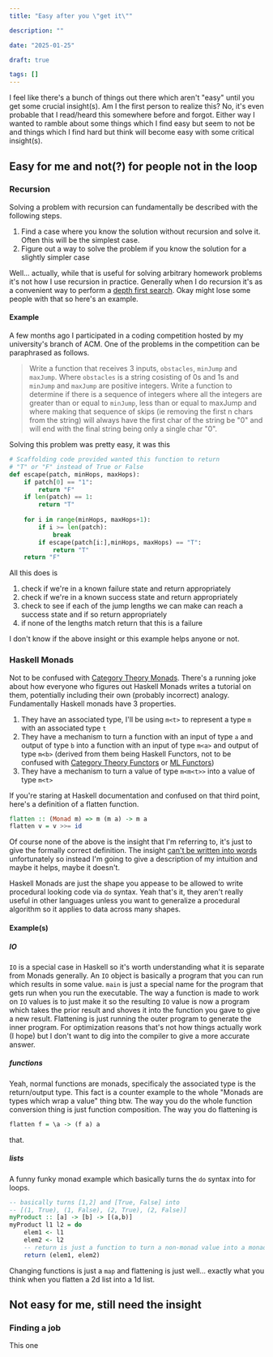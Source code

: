```yaml
---
title: "Easy after you \"get it\""

description: ""

date: "2025-01-25"

draft: true

tags: []
---
```


I feel like there's a bunch of things out there which aren't "easy" until you get some crucial insight(s).
Am I the first person to realize this?
No, it's even probable that I read/heard this somewhere before and forgot.
Either way I wanted to ramble about some things which I find easy but seem to not be and things which I find hard but think will become easy with some critical insight(s).

## Easy for me and not(?) for people not in the loop

### Recursion

Solving a problem with recursion can fundamentally be described with the following steps.

1. Find a case where you know the solution without recursion and solve it. Often this will be the simplest case.
2. Figure out a way to solve the problem if you know the solution for a slightly simpler case

Well... actually, while that is useful for solving arbitrary homework problems it's not how I use recursion in practice.
Generally when I do recursion it's as a convenient way to perform a [depth first search](https://en.wikipedia.org/wiki/Depth-first_search).
Okay might lose some people with that so here's an example.

#### Example

A few months ago I participated in a coding competition hosted by my university's branch of ACM.
One of the problems in the competition can be paraphrased as follows.

> Write a function that receives 3 inputs, `obstacles`, `minJump` and `maxJump`.
> Where `obstacles` is a string cosisting of 0s and 1s and `minJump` and `maxJump` are positive integers.
> Write a function to determine if there is a sequence of integers where all the integers are greater than or equal to `minJump`, less than or equal to maxJump and where making that sequence of skips (ie removing the first n chars from the string) will always have the first char of the string be "0" and will end with the final string being only a single char "0".

Solving this problem was pretty easy, it was this

```py
# Scaffolding code provided wanted this function to return
# "T" or "F" instead of True or False
def escape(patch, minHops, maxHops):
    if patch[0] == "1":
        return "F"
    if len(patch) == 1:
        return "T"
    
    for i in range(minHops, maxHops+1):
        if i >= len(patch):
            break
        if escape(patch[i:],minHops, maxHops) == "T":
            return "T"
    return "F"
```

All this does is

1. check if we're in a known failure state and return appropriately
2. check if we're in a known success state and return appropriately
3. check to see if each of the jump lengths we can make can reach a success state and if so return appropriately
4. if none of the lengths match return that this is a failure

I don't know if the above insight or this example helps anyone or not.

### Haskell Monads

Not to be confused with [Category Theory Monads](https://en.wikipedia.org/wiki/Monad_(category_theory)).
There's a running joke about how everyone who figures out Haskell Monads writes a tutorial on them, potentially including their own (probably incorrect) analogy.
Fundamentally Haskell monads have 3 properties.

1. They have an associated type, I'll be using `m<t>` to represent a type `m` with an associated type `t`
2. They have a mechanism to turn a function with an input of type `a` and output of type `b` into a function with an input of type `m<a>` and output of type `m<b>` (derived from them being Haskell Functors, not to be confused with [Category Theory Functors](https://en.wikipedia.org/wiki/Functor) or [ML Functors](https://en.wikipedia.org/wiki/Standard_ML#Functors))
3. They have a mechanism to turn a value of type `m<m<t>>` into a value of type `m<t>`

If you're staring at Haskell documentation and confused on that third point, here's a definition of a flatten function.

```hs
flatten :: (Monad m) => m (m a) -> m a
flatten v = v >>= id
```

Of course none of the above is the insight that I'm referring to, it's just to give the formally correct definition.
The insight [can't be written into words](https://byorgey.wordpress.com/2009/01/12/abstraction-intuition-and-the-monad-tutorial-fallacy/) unfortunately so instead I'm going to give a description of my intuition and maybe it helps, maybe it doesn't.

Haskell Monads are just the shape you appease to be allowed to write procedural looking code via `do` syntax.
Yeah that's it, they aren't really useful in other languages unless you want to generalize a procedural algorithm so it applies to data across many shapes.

#### Example(s)

##### IO

`IO` is a special case in Haskell so it's worth understanding what it is separate from Monads generally.
An `IO` object is basically a program that you can run which results in some value.
`main` is just a special name for the program that gets run when you run the executable.
The way a function is made to work on `IO` values is to just make it so the resulting `IO` value is now a program which takes the prior result and shoves it into the function you gave to give a new result.
Flattening is just running the outer program to generate the inner program.
For optimization reasons that's not how things actually work (I hope) but I don't want to dig into the compiler to give a more accurate answer.

##### functions

Yeah, normal functions are monads, specificaly the associated type is the return/output type.
This fact is a counter example to the whole "Monads are types which wrap a value" thing btw.
The way you do the whole function conversion thing is just function composition.
The way you do flattening is
```hs
flatten f = \a -> (f a) a
```
that.

##### lists

A funny funky monad example which basically turns the `do` syntax into for loops.

```hs
-- basically turns [1,2] and [True, False] into
-- [(1, True), (1, False), (2, True), (2, False)]
myProduct :: [a] -> [b] -> [(a,b)]
myProduct l1 l2 = do
    elem1 <- l1
    elem2 <- l2
    -- return is just a function to turn a non-monad value into a monad value
    return (elem1, elem2)
```

Changing functions is just a `map` and flattening is just well... exactly what you think when you flatten a 2d list into a 1d list.

## Not easy for me, still need the insight

### Finding a job

This one 
